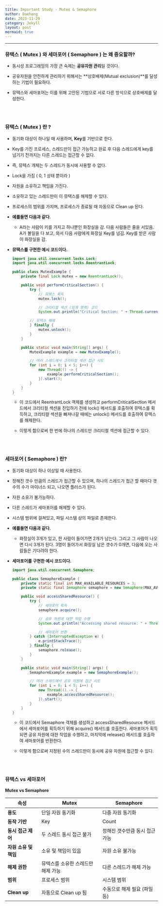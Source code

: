 ```yaml
---
title: Important Study - Mutex & Semaphore
author: Daehong
date: 2023-11-29
category: Jekyll
layout: post
mermaid: true
---
```


<hr>

### 뮤택스 ( Mutex ) 와 세마포어 ( Semaphore ) 는 왜 중요할까?
 - 동시성 프로그래밍의 가장 큰 숙제는 **공유자원 관리**일 것이다.
 
 - 공유자원을 안전하게 관리하기 위해서는 **상호배제(Mutual exclusion)**를 달성하는 기법이 필요하다.
 
 - 뮤텍스와 세마포어는 이를 위해 고안된 기법으로 서로 다른 방식으로 상호배제를 달성한다.

<br>
<br>

### 뮤택스 ( Mutex ) 란 ?
 - 동기화 대상이 하나일 때 사용하며, **Key**를 기반으로 한다.
 
 - Key를 가진 프로세스, 스레드만이 접근 가능하고 완료 후 다음 스레드에게 key를 넘기기 전까지는 다른 스레드는 접근할 수 없다.
 
 - 즉, 뮤텍스 개체는 두 스레드가 동시에 사용할 수 없다.
 
 - Lock을 가짐 ( 0, 1 상태 뿐이라 )
 
 - 자원을 소유하고 책임을 가진다.
 
 - 소유하고 있는 스레드만이 이 뮤택스를 해제할 수 있다.

 - 프로세스의 범위를 가지며, 프로세스가 종료될 때 자동으로 Clean up 된다.
 
 - **예를들면 다음과 같다.**
	- A라는 사람이 키를 가지고 하나뿐인 화장실을 감. 다음 사람들은 줄을 서있음. A가 볼일을 다 보고, 와서 다음 사람에게 화장실 Key를 넘김. Key를 받은 사람이 화장실을 감.
 
 
 - **뮤택스를 구현한 예시 코드이다.**
 
	```java
	import java.util.concurrent.locks.Lock;
	import java.util.concurrent.locks.ReentrantLock;

	public class MutexExample {
		private final Lock mutex = new ReentrantLock();

		public void performCriticalSection() {
			try {
				// 뮤텍스 획득
				mutex.lock();

				// 크리티컬 섹션 (임계 영역) 코드
				System.out.println("Critical Section: " + Thread.currentThread().getName());

			// 뮤텍스 해제
			} finally {
				mutex.unlock();
			}
		}

		public static void main(String[] args) {
			MutexExample example = new MutexExample();

			// 여러 스레드에서 크리티컬 섹션 접근 시도
			for (int i = 0; i < 5; i++) {
				new Thread(() -> {
					example.performCriticalSection();
				}).start();
			}
		}
	}
	```
	
	- 이 코드에서 ReentrantLock 객체를 생성하고
	performCriticalSection 메서드에서 크리티컬 섹션을 진입하기 전에 lock() 메서드를 호출하여 뮤텍스를 획득하고,
	크리티컬 섹션을 빠져나갈 때에는 unlock() 메서드를 호출하여 뮤텍스를 해제한다. 
	
	- 이렇게 함으로써 한 번에 하나의 스레드만 크리티컬 섹션에 접근할 수 있다.
	
<br>
<br>

### 세마포어 ( Semaphore ) 란?
 - 동기화 대상이 하나 이상일 때 사용한다.
 
 - 정해진 갯수 만큼의 스레드가 접근할 수 있으며, 하나의 스레드가 접근 할 때마다 갯수의 수가 마이너스 되고, 나오면 플러스가 된다.
 
 - 자원 소유가 불가능하다.
 
 - 다른 스레드가 세마포어를 해제할 수 있다.
 
 - 시스템 범위에 걸쳐있고, 파일 시스템 상의 파일로 존재한다.

 - **예를들면 다음과 같다.**
	- 화장실이 3개가 있고, 한 사람이 들어가면 2개가 남는다. 그리고 그 사람이 나오면 다시 3개가 된다. 3명이 들어가서 화장실 남은 갯수가 0개면, 다음에 오는 사람들은 기다려야 한다.


 - **세마포어를 구현한 예시 코드이다.**
	
	```java
	import java.util.concurrent.Semaphore;

	public class SemaphoreExample {
		private static final int MAX_AVAILABLE_RESOURCES = 3;
		private static final Semaphore semaphore = new Semaphore(MAX_AVAILABLE_RESOURCES, true);

		public void accessSharedResource() {
			try {
				// 세마포어 획득
				semaphore.acquire();

				// 공유 자원에 대한 작업 수행
				System.out.println("Accessing shared resource: " + Thread.currentThread().getName());

				// 세마포어 반환
			} catch (InterruptedException e) {
				e.printStackTrace();
			} finally {
				semaphore.release();
			}
		}

		public static void main(String[] args) {
			SemaphoreExample example = new SemaphoreExample();

			// 여러 스레드에서 공유 자원에 접근 시도
			for (int i = 0; i < 5; i++) {
				new Thread(() -> {
					example.accessSharedResource();
				}).start();
			}
		}
	}
	```
	
	- 이 코드에서 Semaphore 객체를 생성하고 accessSharedResource 메서드에서 세마포어를 획득하기 위해 acquire() 메서드를 호출한다.
	세마포어가 획득되면 공유 자원에 대한 작업을 수행하고,
	마지막에 release() 메서드를 호출하여 세마포어를 반환한다. 

	- 이렇게 함으로써 지정된 수의 스레드만이 동시에 공유 자원에 접근할 수 있다.

<br>
<br>

### 뮤택스 vs 세마포어

**Mutex vs Semaphore**

| **속성**          | **Mutex**                  | **Semaphore**                    |
|----------------|------------------------|------------------------------|
| **용도**          | 단일 자원 동기화            | 다중 자원 동기화                |
| **동작 기반**      | Key                    | Count                        |
| **동시 접근 제어**    | 두 스레드 동시 접근 불가        | 정해진 갯수만큼 동시 접근 가능       |
| **자원 소유 및 책임**  | 소유 및 책임이 있음           | 자원 소유 불가능                   |
| **해제 권한**       | 뮤텍스를 소유한 스레드만 해제 가능 | 다른 스레드가 해제 가능              |
| **범위**          | 프로세스 범위               | 시스템 범위                     |
| **Clean up**      | 자동으로 Clean up 됨       | 수동으로 해제 필요 (파일 등)        |

<br>
<br>
<br>
<br>
<br>